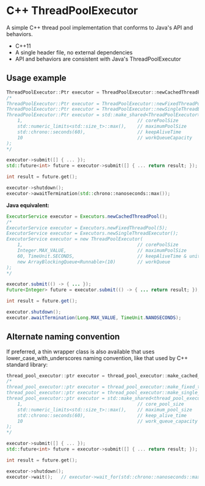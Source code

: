 # C++ ThreadPoolExecutor

A simple C++ thread pool implementation that conforms to Java's API and
behaviors.

* C++11
* A single header file, no external dependencies
* API and behaviors are consistent with Java's ThreadPoolExecutor

## Usage example

```c++
ThreadPoolExecutor::Ptr executor = ThreadPoolExecutor::newCachedThreadPool();
/*
ThreadPoolExecutor::Ptr executor = ThreadPoolExecutor::newFixedThreadPool(5);
ThreadPoolExecutor::Ptr executor = ThreadPoolExecutor::newSingleThreadExecutor();
ThreadPoolExecutor::Ptr executor = std::make_shared<ThreadPoolExecutor>(
    1,                                          // corePoolSize
    std::numeric_limits<std::size_t>::max(),    // maximumPoolSize
    std::chrono::seconds(60),                   // keepAliveTime
    10                                          // workQueueCapacity
);
*/

executor->submit([] { ... });
std::future<int> future = executor->submit([] { ... return result; });

int result = future.get();

executor->shutdown();
executor->awaitTermination(std::chrono::nanoseconds::max());
```

**Java equivalent:**

```java
ExecutorService executor = Executors.newCachedThreadPool();
/*
ExecutorService executor = Executors.newFixedThreadPool(5);
ExecutorService executor = Executors.newSingleThreadExecutor();
ExecutorService executor = new ThreadPoolExecutor(
    1,                                          // corePoolSize
    Integer.MAX_VALUE,                          // maximumPoolSize
    60, TimeUnit.SECONDS,                       // keepAliveTime & unit
    new ArrayBlockingQueue<Runnable>(10)        // workQueue
);
*/

executor.submit(() -> { ... });
Future<Integer> future = executor.submit(() -> { ... return result; });

int result = future.get();

executor.shutdown();
executor.awaitTermination(Long.MAX_VALUE, TimeUnit.NANOSECONDS);
```

## Alternate naming convention

If preferred, a thin wrapper class is also available that uses
lower_case_with_underscores naming convention, like that used by C++ standard
library:

```c++
thread_pool_executor::ptr executor = thread_pool_executor::make_cached_thread_pool();
/*
thread_pool_executor::ptr executor = thread_pool_executor::make_fixed_thread_pool(5);
thread_pool_executor::ptr executor = thread_pool_executor::make_single_thread_executor();
thread_pool_executor::ptr executor = std::make_shared<thread_pool_executor>(
    1,                                          // core_pool_size
    std::numeric_limits<std::size_t>::max(),    // maximum_pool_size
    std::chrono::seconds(60),                   // keep_alive_time
    10                                          // work_queue_capacity
);
*/

executor->submit([] { ... });
std::future<int> future = executor->submit([] { ... return result; });

int result = future.get();

executor->shutdown();
executor->wait();   // executor->wait_for(std::chrono::nanoseconds::max());
```
